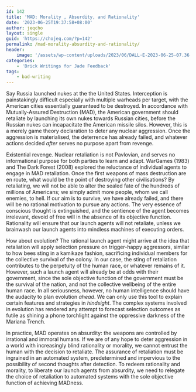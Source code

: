 ```yaml
---
id: 142
title: 'MAD: Morality , Absurdity, and Rationality'
date: '2023-06-25T19:37:58+08:00'
author: jeqcho
layout: single
guid: 'https://chojeq.com/?p=142'
permalink: /mad-morality-absurdity-and-rationality/
header:
    image: '/assets/wp-content/uploads/2023/06/DALL·E-2023-06-25-07.36.14-abstract-pencil-and-watercolor-art-of-a-nuclear-explosion-1.jpg'
categories:
    - 'Brick Writings for Jade Feedback'
tags:
    - bad-writing
---
```


Say Russia launched nukes at the the United States. Interception is painstakingly difficult especially with multiple warheads per target, with the American cities essentially guaranteed to be destroyed. In accordance with Mutually-Assured Destruction (MAD), the American government should retaliate by launching its own nukes towards Russian cities, before the Russian nukes can incapacitate the American missile silos. However, this is a merely game theory declaration to deter any nuclear aggression. Once the aggression is materialised, the deterrence has already failed, and whatever actions decided *after* serves no purpose apart from revenge.

Existential revenge. Nuclear retaliation is not Pavlovian, and serves no informational purpose for both parties to learn and adapt. WarGames (1983) and The Dark Forest (2008) explored the reluctance of individual agents to engage in MAD retaliation. Once the first weapons of mass destruction are en route, what would be the point of destroying other civilisations? By retaliating, we will not be able to alter the sealed fate of the hundreds of millions of Americans; we simply admit more people, whom we call enemies, to hell. If our aim is to survive, we have already failed, and there will be no rational motivation to pursue any actions. The very essence of conscious thought is extinguished, and the sentience of the agent becomes irrelevant, devoid of free will in the absence of its objective function. Rationality will ensure that our launch agents will not retaliate, unless we brainwash our launch agents into mindless machines of executing orders.

How about evolution? The rational launch agent might arrive at the idea that retaliation will apply selection pressure on trigger-happy aggressors, similar to how bees sting in a kamikaze fashion, sacrificing individual members for the collective survival of the colony. In our case, the sting of retaliation contributes to the perpetuity of the human race, or whatever remains of it. However, such a launch agent will already be at odds with their government, since the sole objective function of the government must be the survival of the nation, and not the collective wellbeing of the entire human race. In all seriousness, however, no human intelligence should have the audacity to plan evolution *ahead*. We can only use this tool to explain certain features and strategies in *hindsight*. The complex systems involved in evolution has rendered any attempt to forecast selection outcomes as futile as shining a phone torchlight against the oppressive darkness of the Mariana Trench.

In practice, MAD operates on absurdity: the weapons are controlled by irrational and immoral humans. If we are of any hope to deter aggression in a world with increasingly blind rationality or morality, we cannot entrust the human with the decision to retaliate. The assurance of retaliation must be ingrained in an automated system, predetermined and impervious to the possibility of second thoughts after detection. To redeem rationality and morality, to liberate our launch agents from absurdity, we need to relegate the choice of retaliation to automated systems with the sole objective function of achieving MADness.